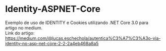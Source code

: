 # Identity-ASPNET-Core
Exemplo de uso de IDENTITY e Cookies utilizando .NET Core 3.0 para artigo no medium.
<br>
Link do artigo: https://medium.com/@lucas.eschechola/autentica%C3%A7%C3%A3o-via-identity-no-asp-net-core-2-2-2a4eb468a8a5
